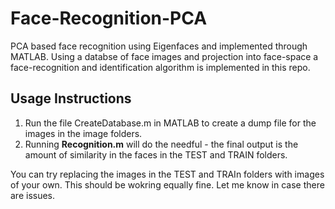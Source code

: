 # Face-Recognition-PCA
PCA based face recognition using Eigenfaces and implemented through MATLAB. Using a databse of face images and projection into face-space a face-recognition and identification algorithm is implemented in this repo.

## Usage Instructions

1. Run the file CreateDatabase.m in MATLAB to create a dump file for the images in the image folders.
2. Running **Recognition.m** will do the needful - the final output is the amount of similarity in the faces in the TEST and TRAIN folders.

You can try replacing the images in the TEST and TRAIn folders with images of your own. This should be wokring equally fine. Let me know in case there are issues.
